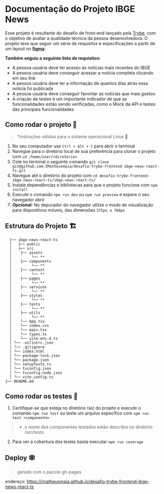 # Documentação do Projeto IBGE News

Esse projeto é resultante do desafio de front-end lançado pela [Trybe](https://www.betrybe.com/), com o objetivo de avaliar a qualidade técnica da pessoa desenvolvedora. O projeto teve que seguir um série de requisitos e especificações a partir de um layout no **[figma](https://www.figma.com/file/KAzG24r3c9QCowMCi1LgTl/News-Website-UI-and-Presentation-for-Opportunists-(Community)?type=design&mode=design)**:

**Também seguiu a seguinte lista de requisitos:**

- A pessoa usuária deve ter acesso às notícias mais recentes do IBGE
- A pessoa usuária deve conseguir acessar a notícia completa clicando em seu link
- A pessoa usuária deve ter a informação de quantos dias atrás essa notícia foi publicada
- A pessoa usuária deve conseguir favoritar as notícias que mais gostou
- A criação de testes é um importante indicador de que as funcionalidades estão sendo verificadas, como o Mock da API e testes das principais funcionalidades

## Como rodar o projeto 🚀

> *instruções válidas para o sistema operacional Linux 🐧
> 
1. No seu computador use `Ctrl + Alt + t` para abrir o terminal
2. Navegue para o diretório local de sua preferência para clonar o projeto com `cd /home/user/<diretorio>`
3. Cole no terminal o seguinte comando `git clone git@github.com:IMatheusmaia/desafio-trybe-frontend-ibge-news-react-ts.git`
4. Navegue até o diretório do projeto com `cd desafio-trybe-frontend-ibge-news-react-ts/ibge-news-react-ts/`
5. Instale dependências e bibliotecas para que o projeto funcione com `npm install`
6. Execute o comando `npm run dev` ou `npm run preview` e espere o seu navegador abrir
7. ***Opcional:*** No depurador do navegador utilize o modo de visualização para dispositivos móveis, das dimensões `375px a 768px`

## Estrutura do Projeto 🏗️

```
  ├── ibge-news-react-ts
  │   ├── public
  │   ├── src
  |    ├── assets
  │         └── **
  |    ├── components
  │         └── **
  |    ├── context
  │         └── **
  |    ├── pages
  │         └── **
  |    ├── services
  │         └── **
  |    ├── styles
  │         └── **
  |    ├── tests
  │         └── **
  |    ├── utils
  │         └── **
  │    └── App.tsx
  │    └── index.css
  │    └── main.tsx
  │    └── types.ts
  │    └── vite-env.d.ts
  │ └── .eslintrc.json
  │ └── .gitignore
  │ └── index.html
  │ └── package-lock.json
  │ └── package.json
  │ └── setupTests.ts
  │ └── tsconfig.json
  │ └── tsconfig.node.json
  │	└── vite.config.ts
├── README.md
```

## Como rodar os testes 🧪

1. Certifique-se que esteja no diretório raiz do projeto e execute o comando `npm run test` ou teste um arquivo específico com `npm run test <componente>` 

> * o nome dos componentes testados estão descritos no diretório /src/tests
> 
2. Para ver a cobertura dos testes basta executar `npm run coverage`

## Deploy 🕸️
> gerado com o pacote gh-pages
> 
endereço: https://imatheusmaia.github.io/desafio-trybe-frontend-ibge-news-react-ts
